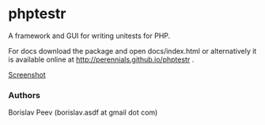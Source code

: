 phptestr
========
A framework and GUI for writing unitests for PHP.

For docs download the package and open docs/index.html or alternatively
it is available online at <http://perennials.github.io/phptestr> .

[Screenshot](https://raw.github.com/Perennials/phptestr/master/example/screenshot.png)


### Authors
Borislav Peev (borislav.asdf at gmail dot com)
